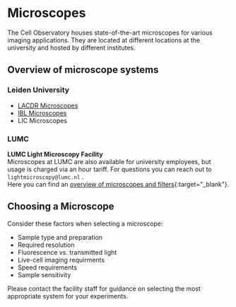 # Microscopes

The Cell Observatory houses state-of-the-art microscopes for various imaging applications. They are located at different locations at the university and hosted by different institutes.

## Overview of microscope systems
### Leiden University
- [LACDR Microscopes](lacdrmicroscopes.md) 
- [IBL Microscopes](iblmicroscopes.md) 
- LIC Microscopes

### LUMC
**LUMC Light Microscopy Facility**   
Microscopes at LUMC are also available for university employees, but usage is charged via an hour tariff. For questions you can reach out to `lightmicroscopy@lumc.nl` .   
Here you can find an [overview of microscopes and filters](https://ccb.lumc.nl/upload/files/overzicht_microscopen_filtercubes_updateJul2025_web.pdf){:target="_blank"}.

## Choosing a Microscope

Consider these factors when selecting a microscope:

- Sample type and preparation
- Required resolution
- Fluorescence vs. transmitted light
- Live-cell imaging requirments
- Speed requirements
- Sample sensitivity

Please contact the facility staff for guidance on selecting the most appropriate system for your experiments.
